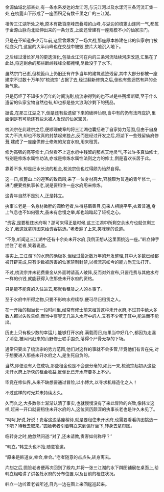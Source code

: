 
金源仙域北部某处,有一条水系发达的龙江河,与沅江河以及水漾河三条河流汇集一处,在梳篦山下形成了一座面积足有数千里之广的三江湖。

相传三江湖所处之地,原本有数百座峰峦叠嶂的山峰,与湖边的梳篦山连同一气,都属于金源山脉向北延伸出来的一条分支,上面还曾建有一座规模不小的仙家宗门。

只是在不知道多少万年前,这里曾爆发了一场大战,那座原本修建在此的仙家宗门被彻底灭门,这里的大半山峰也在交战中被毁,整片大地沉入地下。

之后经过漫长岁月的更迭演化,包括龙江河在内的三条河流陆续河床改道,汇集在了此处,将这剩余的那些断岭残峰全都掩埋,尽数没于了水下。

虽然宗门已逝,但梳篦山上仍旧还有许多当年的建筑遗迹残留,其中大部分都被一座建宗不过数十万年的“梳流宗”占据了去,经过翻新修筑之后,倒也有些迥然有异的全新气象。

只是历经了不知多少万年的时间洗刷,梳流宗得到的也不过是些残垣断壁,至于什么遗留的仙家宝物自然也有,却也都是些大浪淘沙剩下的残品。

据说,在那三江湖之下,倒是还有些遗留下来的破碎仙府,当中有的仍有法阵庇护,里面倒是有可能还有些未被人发现的仙家宝贝。

梳流宗在此建宗之后,便顺理成章的将三江湖也囊括进了自家势力范围,但由于自身实力不济,却也不敢真的封禁起来独占,反而是经过开发之后,将湖下一些残留仙府修葺,建成了一座座供修士修炼的龙宫水府,用来租赁。

修为高强的高等修士,自然看不上这水府中残留的那点天地灵气,不过许多真仙修士,特别是修炼水属性功法,亦或是修炼水属性法则之力的修士,倒是喜欢长居于此。

靠着不多,却是细水长流的租金,梳流宗倒也过得颇为怡然自得。

这一日,梳篦山上的迎客的致风殿,来了一位身材高大,容貌颇为普通的青年修士,一进门便要找执事长老,说是要租住一座水府用来修炼。

这青年自然不是别人,正是韩立。

执事长老是一名身材微胖的圆脸老者,生得慈眉善目,见来人相貌平平,衣着普通,身上气息也不如何强大,虽未有怠慢之举,却也暗暗起了轻视之心。

“贵客,是要租住水府啊？那可来得正是时候,这三江湖中所剩空余水府也就仅剩三处了,我这就拿舆图来给贵客挑选。”老者迎了上来,笑眯眯的说道。

“不急,听闻这三江湖中还有十余处未开水府,我倒正想从这里面挑选一座。”韩立伸手拦住了老者,笑着说道。

事实上,三江湖下的水府的确极多,但经过最近数万年的开发整理,其中大多数已经都被开辟完成,只有少数被厉害的仙家禁制封禁,以梳流宗如今的能力尚无法打开。

不过,梳流宗并未花费重金从外面聘请高人破阵,反而对外宣布,只要花费与其他水府一样的价钱,就能获得入住那些未开水府的资格。

只是能不能真的入住进去,那就看租赁之人的本事了。

至于水府中所得之物,只要不影响水府续存,便可尽归租赁之人。

在一开始的相当长一段时间里,经常有修士前来租赁这种未开水府,不过其中绝大多数人都以失败告终,而当中寥寥无几进入水府中的人,又有不少死于其中,能进而不能出。

历史上只有极少数的幸运儿,能够打开水府,满载而归,结果当中好几个,都因为走漏了消息,被闻讯赶来的山野修士联手围杀,落得个尸骨无存的下场。

通常只要出了梳流宗的势力范围,他们对这样的事就不会多管,毕竟他们有言在先,对于想要进入那些未开水府之人,是生死自负的。

当然,即便没有入住成功,那些租金也是不会退分毫的,如此一来,梳流宗起初从这些未开水府上所获的租金收益,反倒比已开水府要多上不少。

毕竟在修仙界,从来不缺想要通过冒险,以小博大,以寻求机缘造化之人！

不过这样的时光并未持续太久。

久而久之,大多数修士渐渐认清了事实,也就慢慢没有了来此冒险的兴致,像韩立这样,赶来一开口就要租住未开水府的人,这位资历颇深的执事长老也是许久未见了。

“呵呵,好说,好说！贵客这边落座稍待,就是要租住未开水府,也需要看看舆图挑选一下吧？待我去取来。”圆脸老者引着韩立来到偏厅坐下,转身去拿舆图。

临转身之时,他忽然问道:“对了,还未请教,贵客如何称呼？”

“韩立。”韩立头也不抬,随意答道。

“原来是韩道友,幸会,幸会。”老者随意的点点头,转身离去。

片刻之后,圆脸老者便再次回到了殿内,并将一张三江湖的水下舆图铺展在桌面上,给韩立粗略讲了讲各处水府的分布位置,以及目前的租住状况。

韩立一边听着老者所述,目光一边在图上来回逡巡起来。